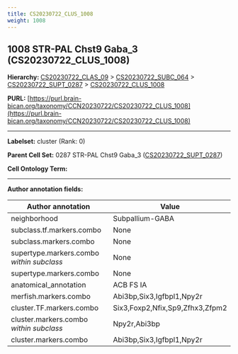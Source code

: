 ```yaml
---
title: CS20230722_CLUS_1008
weight: 1008
---
```

## 1008 STR-PAL Chst9 Gaba_3 (CS20230722_CLUS_1008)
<b>Hierarchy: </b>
[CS20230722_CLAS_09](../CS20230722_CLAS_09) >
[CS20230722_SUBC_064](../CS20230722_SUBC_064) >
[CS20230722_SUPT_0287](../CS20230722_SUPT_0287) >
[CS20230722_CLUS_1008](../CS20230722_CLUS_1008)

**PURL:** [https://purl.brain-bican.org/taxonomy/CCN20230722/CS20230722_CLUS_1008](https://purl.brain-bican.org/taxonomy/CCN20230722/CS20230722_CLUS_1008)

---


**Labelset:** cluster (Rank: 0)

**Parent Cell Set:** 0287 STR-PAL Chst9 Gaba_3 ([CS20230722_SUPT_0287](../CS20230722_SUPT_0287))



**Cell Ontology Term:** 

[MARKER GENES.]: #


---

[TRANSFERRED ANNOTATIONS.]: #


[AUTHOR ANNOTATION FIELDS.]: #


**Author annotation fields:**

| Author annotation | Value |
|-------------------|-------|
|neighborhood|Subpallium-GABA|
|subclass.tf.markers.combo|None|
|subclass.markers.combo|None|
|supertype.markers.combo _within subclass_|None|
|supertype.markers.combo|None|
|anatomical_annotation|ACB FS IA|
|merfish.markers.combo|Abi3bp,Six3,Igfbpl1,Npy2r|
|cluster.TF.markers.combo|Six3,Foxp2,Nfix,Sp9,Zfhx3,Zfpm2|
|cluster.markers.combo _within subclass_|Npy2r,Abi3bp|
|cluster.markers.combo|Abi3bp,Six3,Igfbpl1,Npy2r|
